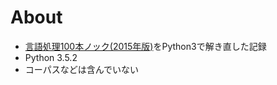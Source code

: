 # About
* [言語処理100本ノック(2015年版)](http://www.cl.ecei.tohoku.ac.jp/nlp100/)をPython3で解き直した記録
* Python 3.5.2
* コーパスなどは含んでいない
